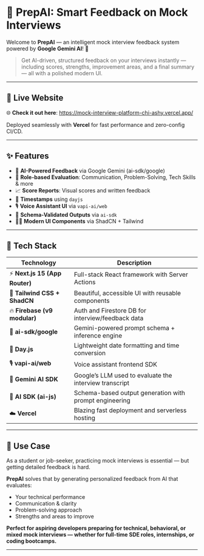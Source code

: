 # 🧠 PrepAI: Smart Feedback on Mock Interviews

Welcome to **PrepAI** — an intelligent mock interview feedback system powered by **Google Gemini AI**! 🚀

> Get AI-driven, structured feedback on your interviews instantly — including scores, strengths, improvement areas, and a final summary — all with a polished modern UI.

---

## 🔗 Live Website

🌐 **Check it out here**: https://mock-interview-platform-chi-ashy.vercel.app/

Deployed seamlessly with **Vercel** for fast performance and zero-config CI/CD.

---

## ✨ Features

- 🤖 **AI-Powered Feedback** via Google Gemini (ai-sdk/google)
- 🧩 **Role-based Evaluation**: Communication, Problem-Solving, Tech Skills & more
- 📈 **Score Reports**: Visual scores and written feedback
- 📅 **Timestamps** using `dayjs`
- 🎙️ **Voice Assistant UI** via `vapi-ai/web`
- 🧠 **Schema-Validated Outputs** via `ai-sdk`
- 🧑‍🎨 **Modern UI Components** via ShadCN + Tailwind

---

## 🚀 Tech Stack

| Technology              | Description                                                                 |
|------------------------|-----------------------------------------------------------------------------|
| ⚡️ **Next.js 15 (App Router)** | Full-stack React framework with Server Actions                         |
| 🎨 **Tailwind CSS + ShadCN**   | Beautiful, accessible UI with reusable components                       |
| 🔥 **Firebase (v9 modular)**   | Auth and Firestore DB for interview/feedback data                       |
| 🤖 **ai-sdk/google**           | Gemini-powered prompt schema + inference engine                         |
| 📅 **Day.js**                  | Lightweight date formatting and time conversion                         |
| 🎙️ **vapi-ai/web**             | Voice assistant frontend SDK                                            |
| 🤖 **Gemini AI SDK**           | Google’s LLM used to evaluate the interview transcript                  |
| 🧠 **AI SDK (ai-js)**          | Schema-based output generation with prompt engineering                  |
| ☁️ **Vercel**                  | Blazing fast deployment and serverless hosting                          |

---

## 🎯 Use Case

As a student or job-seeker, practicing mock interviews is essential — but getting detailed feedback is hard.

**PrepAI** solves that by generating personalized feedback from AI that evaluates:
- Your technical performance
- Communication & clarity
- Problem-solving approach
- Strengths and areas to improve

**Perfect for aspiring developers preparing for technical, behavioral, or mixed mock interviews — whether for full-time SDE roles, internships, or coding bootcamps.**

---


